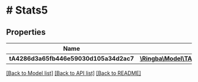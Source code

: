 # # Stats5

## Properties

Name | Type | Description | Notes
------------ | ------------- | ------------- | -------------
**tA4286d3a65fb446e59030d105a34d2ac7** | [**\Ringba\Model\TA4286d3a65fb446e59030d105a34d2ac7**](TA4286d3a65fb446e59030d105a34d2ac7.md) |  |

[[Back to Model list]](../../README.md#models) [[Back to API list]](../../README.md#endpoints) [[Back to README]](../../README.md)

